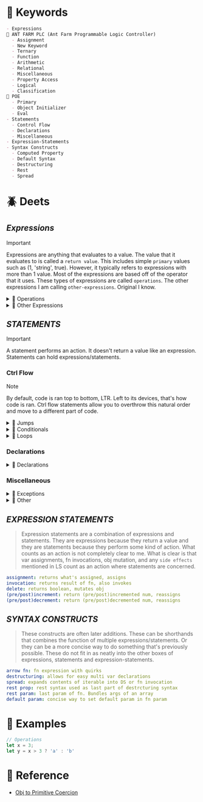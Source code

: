 <!--==================-->
# 🔑 Keywords
<!--==================-->
```md
- Expressions
🎀 ANT FARM PLC (Ant Farm Programmable Logic Controller)
  - Assignment
  - New Keyword
  - Ternary
  - Function
  - Arithmetic
  - Relational
  - Miscellaneous
  - Property Access
  - Logical
  - Classification
🎀 POE
  - Primary
  - Object Initializer
  - Eval
- Statements
  - Control Flow
  - Declarations
  - Miscellaneous
- Expression-Statements
- Syntax Constructs
  - Computed Property
  - Default Syntax
  - Destructuring
  - Rest
  - Spread
```
<!--==================-->
# 🪲 Deets
<!--==================-->
## _Expressions_
> [!Important]
>Expressions are anything that evaluates to a value. The value that it evaluates to is called a `return value`. This includes simple `primary` values such as (1, 'string', true). However, it typically refers to expressions with more than 1 value. Most of the expressions are based off of the operator that it uses. These types of expressions are called `operations`. The other expressions I am calling `other-expressions`. Original I know.

<details><summary>🐝 Operations </summary>

> Operations are expressions that feature an operator. Operators have two main concepts associated with them: `precedence` and `associativity`. Precedence and associativity can be offset by using `()` the grouping operator which has the highest precedence. Associativity is not relevant in most cases either. So I will not mention either one of these concepts. What I will mention are the preferred datatype operands of each operation along with the return value. Coercion will also be mentioned along with any strange quirks.

### Assignment
```toml
[Primary]
usage = "variables"
returns = "Value assigned to the variable on the right hand side"
useful_return = false
associativity = "RTL"

[Gotchas]
let_const = "When used with let || const = does not equate to assignment"
obj_references = "Objects are stored as ref"
```
### New
```toml
usage = 'used to create instances'
cxt = 'constructor fns & class syntax'
returns = 'instance obj'
````

### Ternary
```toml
[Primary]
usage = "var assignment and return values"
returns = "one of 2 values based on truthiness of condition"
useful_return = true

[Gotchas]
prefer_if = "Use if/else if actions need to be performed"
```

### Function
```toml
[Primary]
returns = 'undefined or value following return keyword'
variants = "regular, arrow"
usage = "non hoisted fn usage"

[Gotchas]
arrow_implicit = "arrow fns have single line implicit return"
arrow_xcution = "arrow fns do not have their own exec cxt"
```

### Arithmetic
```toml
[Primary]
returns = 'number'
variants = "+,-,*,/,**,%, ++, --"
usage = "Mathematical operations"
return_value = "number"

[Gotchas]
coercion = "Operands are coerced to numbers"
```

### Relational
```toml
[Primary]
returns = 'boolean'
variants = ["comparison", "equality", "inequality"]
variants.comparison = [">,>=, <,<="]
variants.equality = ["===","=="]
variants.inequality = ["!==", "!="]
usage = "ctrl flow condition, values check"

[General Coercion]
primitiveHierarchy = 'BigInt > Number > String'
NaN = 'NaN as operand always results in false'

[Comparison Coercion]
errors = 'symbols will result in TypeError'
str-str = 'Comparison is lexicographical'
nonStrPrim-Prim = 'Coerced to num. Compared numerically'
nonstr-obj = 'obj:prefers-num coercion'
obj-obj = 'obj:prefers-num coercion'
str-obj = 'obj:prefers str coercion'

[Equality Coercion]
symbol-symbol = 'compared by reference'
obj-obj = 'compared by reference'

[Loose Equality]
nullish = 'null ==(=) undefined and nothing else'
bnb = ['Boolean', 'Number', 'BigInt']
bnb-primitive = 'primitive coerced to Number -> BigInt'
bnb-obj = 'obj:prefers-num coercion'
bnb-str = 'obj:prefers-str coercion'
```

### Miscellaneous
```toml
symbol-variants = ['comma', 'grouping', 'invocation']
keyword-variants = ["delete", "await", "void"]
useful_return = false
```

### Property Access
```toml
[Primary]
variants = "Dot and Bracket Notation"
usage = "Object Access/Assignment. String Idx Access"
returns = "indexed element"
useful_return = true

[Gotchas]
dot_bracket = "Use bracket for dynamic access/assignment. Dot everywhere else"
```

### Logical
```toml
[Primary]
returns = 'boolean'
variants = "&&, ||, !, ??*"
usage = "ctrl flow condition"

[Gotchas]
short_circuits = "when 1st operand is chosen"
nullish = "??. It's a pseudo logical operator"
```

### Classification
```toml
types = ["in", "instanceOf", "typeof"]

[in]
returns = 'boolean'
deets = 'checks if prop is in obj'

[instanceOf]
returns = 'boolean'
deets = 'checks if obj is instanceOf parentObj'

[typeOf]
returns = 'string of type'
deets = 'checks the type of value'
gotchaNaN = 'Not accurate for NaN. Use Number.isNaN()'
gotchaArr = 'Not accurate for Arrays. Use Array.isArray()'
gotchaNum = '+/-Infinity, NaN are all numbers'
gotchaNull = "typeof null => 'object'"
```
</details>

<details><summary>🐝 Other Expressions</summary>

```toml
[Primary]
# primitives, identifiers, this
types = ['primitives', 'identifiers', "this"]

[Object Initializers]
types = 'obj/arr literals {} & []'

[Eval()]
usage = 'avoid. security issues. Redudant'
deets = 'global fn. evaluates arg to value'
```
</details>

## _STATEMENTS_
> [!Important]
> A statement performs an action. It doesn't return a value like an expression. Statements can hold expressions/statements.

### Ctrl Flow
> [!Note]
> By default, code is ran top to bottom, LTR. Left to its devices, that's how code is ran. Ctrl flow statements allow you to overthrow this natural order and move to a different part of code.

<details><summary>🐜 Jumps</summary>

> Jump statements are keywords that transports you to a different part of code. In JS, this movement is in relation to blocks.
```yaml
throw: throws an error, transports you to catch || terminate prog
break: exits loop
continue: exit iteration. Move to next iteration
return: exits fn. Returns value after keyword back to calling fn
```
</details>

<details><summary>🐜 Conditionals</summary>

> Conditionals are forks in the road. If the condition is met, do a. Otherwise, do b.
```yaml
if/[else]/[else if]: og conditional
switch: if condition matches cases, run case block
```
</details>

<details><summary>🐜 Loops</summary>

> Check a condition. As long as it's true, run code block. To prevent running for infinity, loops usually feature an exit condition. The other common parts of loops are `condition`, `ctrl var` and an exit condition. The `for loop` packages up these common parts into one package.

```yaml
while(cond): generic loop
do..while(cond): while loop where block is ran at least once
for(init; cond; afterthought): loop when you know how many times to loop
```
</details>

### Declarations
<details><summary>🐜 Declarations</summary>

```yaml
- var: [let, const, var]
- class: syntactical sugar of fn constructor
- import/export: module
- function: hoisted fns
- async: [async, await]
```
</details>

### Miscellaneous
<details><summary>🐜 Exceptions </summary>

```yaml
try: block that allows you to safely/silently try code
catch: runs with try, catches errors
finally: runs regardless of whether there was an error or not
```
</details>

<details><summary>🐜 Other </summary>

```yaml
empty: no real usage. Ex is for loop with empty block
use strict: enforces stricter rules
with: deprecated.
label: can name your loops to break/continue out in nested loops
compound: conditionals, loops are compound statements
debugger: can set a breakpoint
```
</details>

## _EXPRESSION STATEMENTS_
> Expression statements are a combination of expressions and statements. They are expressions because they return a value and they are statements because they perform some kind of action. What counts as an action is not completely clear to me. What is clear is that var assignments, fn invocations, obj mutation, and any `side effects` mentioned in LS count as an action where statements are concerned.

```yaml
assignment: returns what's assigned, assigns
invocation: returns result of fn, also invokes
delete: returns boolean, mutates obj
(pre/post)increment: return (pre/post)incremented num, reassigns
(pre/post)decrement: return (pre/post)decremented num, reassigns
```

## _SYNTAX CONSTRUCTS_
> These constructs are often later additions. These can be shorthands that combines the function of multiple expressions/statements. Or they can be a more concise way to do something that's previously possible. These do not fit in as neatly into the other boxes of expressions, statements and expression-statements.

```yaml
arrow fn: fn expression with quirks
destructuring: allows for easy multi var declarations
spread: expands contents of iterable into DS or fn invocation
rest prop: rest syntax used as last part of destrcturing syntax
rest param: last param of fn. Bundles args of an array
default param: concise way to set default param in fn param
```
<!--==================-->
# 🧪 Examples
<!--==================-->
```js
// Operations
let x = 3;
let y = x > 3 ? 'a' : 'b'
```

<!--==================-->
# 📗 Reference
<!--==================-->
- [Obj to Primitive Coercion](https://developer.mozilla.org/en-US/docs/Web/JavaScript/Data_structures#type_coercion)
